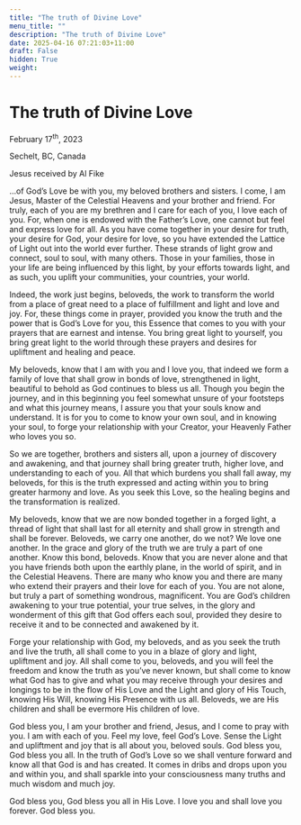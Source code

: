 ```yaml
---
title: "The truth of Divine Love"
menu_title: ""
description: "The truth of Divine Love"
date: 2025-04-16 07:21:03+11:00
draft: False
hidden: True
weight:
---
```

# The truth of Divine Love

February 17<sup>th</sup>, 2023

Sechelt, BC, Canada

Jesus received by Al Fike

…of God’s Love be with you, my beloved brothers and sisters. I come, I am Jesus, Master of the Celestial Heavens and your brother and friend. For truly, each of you are my brethren and I care for each of you, I love each of you. For, when one is endowed with the Father’s Love, one cannot but feel and express love for all. As you have come together in your desire for truth, your desire for God, your desire for love, so you have extended the Lattice of Light out into the world ever further. These strands of light grow and connect, soul to soul, with many others. Those in your families, those in your life are being influenced by this light, by your efforts towards light, and as such, you uplift your communities, your countries, your world.

Indeed, the work just begins, beloveds, the work to transform the world from a place of great need to a place of fulfillment and light and love and joy. For, these things come in prayer, provided you know the truth and the power that is God’s Love for you, this Essence that comes to you with your prayers that are earnest and intense. You bring great light to yourself, you bring great light to the world through these prayers and desires for upliftment and healing and peace.

My beloveds, know that I am with you and I love you, that indeed we form a family of love that shall grow in bonds of love, strengthened in light, beautiful to behold as God continues to bless us all. Though you begin the journey, and in this beginning you feel somewhat unsure of your footsteps and what this journey means, I assure you that your souls know and understand. It is for you to come to know your own soul, and in knowing your soul, to forge your relationship with your Creator, your Heavenly Father who loves you so.

So we are together, brothers and sisters all, upon a journey of discovery and awakening, and that journey shall bring greater truth, higher love, and understanding to each of you. All that which burdens you shall fall away, my beloveds, for this is the truth expressed and acting within you to bring greater harmony and love. As you seek this Love, so the healing begins and the transformation is realized.

My beloveds, know that we are now bonded together in a forged light, a thread of light that shall last for all eternity and shall grow in strength and shall be forever. Beloveds, we carry one another, do we not? We love one another. In the grace and glory of the truth we are truly a part of one another. Know this bond, beloveds. Know that you are never alone and that you have friends both upon the earthly plane, in the world of spirit, and in the Celestial Heavens. There are many who know you and there are many who extend their prayers and their love for each of you. You are not alone, but truly a part of something wondrous, magnificent. You are God’s children awakening to your true potential, your true selves, in the glory and wonderment of this gift that God offers each soul, provided they desire to receive it and to be connected and awakened by it.

Forge your relationship with God, my beloveds, and as you seek the truth and live the truth, all shall come to you in a blaze of glory and light, upliftment and joy. All shall come to you, beloveds, and you will feel the freedom and know the truth as you’ve never known, but shall come to know what God has to give and what you may receive through your desires and longings to be in the flow of His Love and the Light and glory of His Touch, knowing His Will, knowing His Presence with us all. Beloveds, we are His children and shall be evermore His children of love.

God bless you, I am your brother and friend, Jesus, and I come to pray with you. I am with each of you. Feel my love, feel God’s Love. Sense the Light and upliftment and joy that is all about you, beloved souls. God bless you, God bless you all. In the truth of God’s Love so we shall venture forward and know all that God is and has created. It comes in dribs and drops upon you and within you, and shall sparkle into your consciousness many truths and much wisdom and much joy.

God bless you, God bless you all in His Love. I love you and shall love you forever. God bless you.
